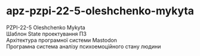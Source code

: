 # apz-pzpi-22-5-oleshchenko-mykyta
PZPI-22-5
Oleshchenko Mykyta  
Шаблон State проектування ПЗ   
Архітектура програмної системи Mastodon  
Програмна система аналізу психоемоційного стану людини  
